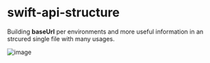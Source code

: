 # swift-api-structure
Building **baseUrl** per environments and more useful information in an strcured single file with many usages.

![image](https://github.com/manuelsalinas-mx/swift-api-structure/assets/110424672/b3f048cc-431b-4828-bc1d-7a968939de65)


